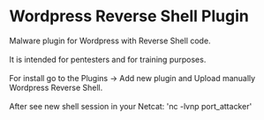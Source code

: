 # Wordpress Reverse Shell Plugin
Malware plugin for Wordpress with Reverse Shell code.</br></br>
It is intended for pentesters and for training purposes.</br></br>
For install go to the Plugins -> Add new plugin and Upload manually Wordpress Reverse Shell. </br></br>
After see new shell session in your Netcat: 'nc -lvnp port_attacker'
